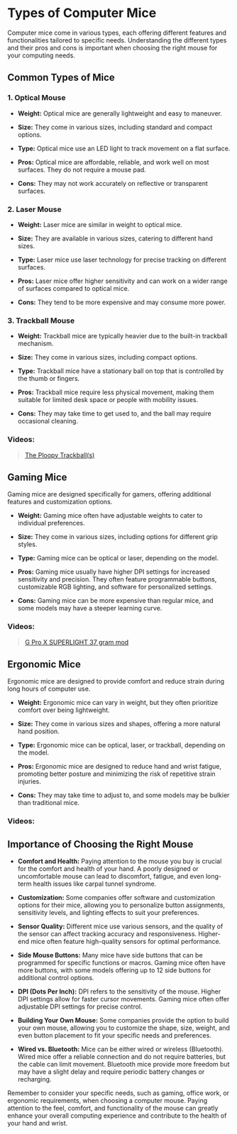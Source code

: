 # Types of Computer Mice

Computer mice come in various types, each offering different features and functionalities tailored to specific needs. Understanding the different types and their pros and cons is important when choosing the right mouse for your computing needs.

## Common Types of Mice

### 1. Optical Mouse

- **Weight:** Optical mice are generally lightweight and easy to maneuver.

- **Size:** They come in various sizes, including standard and compact options.

- **Type:** Optical mice use an LED light to track movement on a flat surface.

- **Pros:** Optical mice are affordable, reliable, and work well on most surfaces. They do not require a mouse pad.

- **Cons:** They may not work accurately on reflective or transparent surfaces.

### 2. Laser Mouse

- **Weight:** Laser mice are similar in weight to optical mice.

- **Size:** They are available in various sizes, catering to different hand sizes.

- **Type:** Laser mice use laser technology for precise tracking on different surfaces.

- **Pros:** Laser mice offer higher sensitivity and can work on a wider range of surfaces compared to optical mice.

- **Cons:** They tend to be more expensive and may consume more power.

### 3. Trackball Mouse

- **Weight:** Trackball mice are typically heavier due to the built-in trackball mechanism.

- **Size:** They come in various sizes, including compact options.

- **Type:** Trackball mice have a stationary ball on top that is controlled by the thumb or fingers.

- **Pros:** Trackball mice require less physical movement, making them suitable for limited desk space or people with mobility issues.

- **Cons:** They may take time to get used to, and the ball may require occasional cleaning.

### Videos:
> [The Ploopy Trackball(s)](https://youtu.be/JczNHT_2uHA?si=VuqRhx1uJIG2RTxy)

## Gaming Mice

Gaming mice are designed specifically for gamers, offering additional features and customization options.

- **Weight:** Gaming mice often have adjustable weights to cater to individual preferences.

- **Size:** They come in various sizes, including options for different grip styles.

- **Type:** Gaming mice can be optical or laser, depending on the model.

- **Pros:** Gaming mice usually have higher DPI settings for increased sensitivity and precision. They often feature programmable buttons, customizable RGB lighting, and software for personalized settings.

- **Cons:** Gaming mice can be more expensive than regular mice, and some models may have a steeper learning curve.

### Videos:
> [G Pro X SUPERLIGHT 37 gram mod](https://www.youtube.com/watch?v=BQThu5b5hR8&list=LL&index=7)

## Ergonomic Mice

Ergonomic mice are designed to provide comfort and reduce strain during long hours of computer use.

- **Weight:** Ergonomic mice can vary in weight, but they often prioritize comfort over being lightweight.

- **Size:** They come in various sizes and shapes, offering a more natural hand position.

- **Type:** Ergonomic mice can be optical, laser, or trackball, depending on the model.

- **Pros:** Ergonomic mice are designed to reduce hand and wrist fatigue, promoting better posture and minimizing the risk of repetitive strain injuries.

- **Cons:** They may take time to adjust to, and some models may be bulkier than traditional mice.

### Videos:

## Importance of Choosing the Right Mouse

- **Comfort and Health:** Paying attention to the mouse you buy is crucial for the comfort and health of your hand. A poorly designed or uncomfortable mouse can lead to discomfort, fatigue, and even long-term health issues like carpal tunnel syndrome.

- **Customization:** Some companies offer software and customization options for their mice, allowing you to personalize button assignments, sensitivity levels, and lighting effects to suit your preferences.

- **Sensor Quality:** Different mice use various sensors, and the quality of the sensor can affect tracking accuracy and responsiveness. Higher-end mice often feature high-quality sensors for optimal performance.

- **Side Mouse Buttons:** Many mice have side buttons that can be programmed for specific functions or macros. Gaming mice often have more buttons, with some models offering up to 12 side buttons for additional control options.

- **DPI (Dots Per Inch):** DPI refers to the sensitivity of the mouse. Higher DPI settings allow for faster cursor movements. Gaming mice often offer adjustable DPI settings for precise control.

- **Building Your Own Mouse:** Some companies provide the option to build your own mouse, allowing you to customize the shape, size, weight, and even button placement to fit your specific needs and preferences.

- **Wired vs. Bluetooth:** Mice can be either wired or wireless (Bluetooth). Wired mice offer a reliable connection and do not require batteries, but the cable can limit movement. Bluetooth mice provide more freedom but may have a slight delay and require periodic battery changes or recharging.

Remember to consider your specific needs, such as gaming, office work, or ergonomic requirements, when choosing a computer mouse. Paying attention to the feel, comfort, and functionality of the mouse can greatly enhance your overall computing experience and contribute to the health of your hand and wrist.